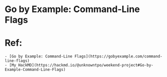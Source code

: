 # Go by Example: Command-Line Flags

# Ref:
    - [Go by Example: Command-Line Flags](https://gobyexample.com/command-line-flags)
    - [My HackMD](https://hackmd.io/@unknowntpo/weekend-project#Go-by-Example-Command-Line-Flags)
